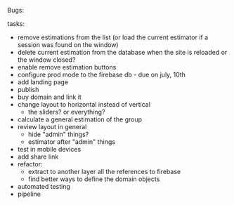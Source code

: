Bugs:


tasks:
- remove estimations from the list (or load the current estimator if a session was found on the window)
- delete current estimation from the database when the site is reloaded or the window closed?
- enable remove estimation buttons
- configure prod mode to the firebase db - due on july, 10th
- add landing page
- publish
- buy domain and link it
- change layout to horizontal instead of vertical
  - the sliders? or everything?
- calculate a general estimation of the group
- review layout in general
  - hide "admin" things?
  - estimator after "admin" things
- test in mobile devices
- add share link
- refactor: 
  - extract to another layer all the references to firebase
  - find better ways to define the domain objects
- automated testing
- pipeline
